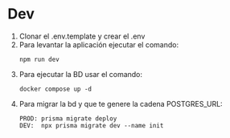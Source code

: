 # Dev
1. Clonar el .env.template y crear el .env
2. Para levantar la aplicación ejecutar el comando:
    ```
    npm run dev
    ```
3. Para ejecutar la BD usar el comando:
    ```
    docker compose up -d
    ``` 
4. Para migrar la bd y que te genere la cadena POSTGRES_URL:
    ```
    PROD: prisma migrate deploy
    DEV:  npx prisma migrate dev --name init
    ```
